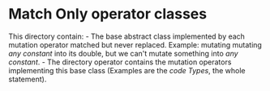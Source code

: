 # Match Only operator classes

This directory contain:
    - The base abstract class implemented by each mutation operator matched but never replaced. Example: mutating mutating _any constant_ into its double, but we can't mutate something into _any constant_. 
    - The directory operator contains the mutation operators implementing this base class (Examples are the _code Types_, the whole statement).
